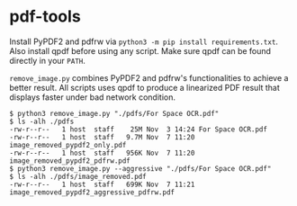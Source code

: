 # pdf-tools

Install PyPDF2 and pdfrw via `python3 -m pip install requirements.txt`. Also install qpdf before using any script. Make sure qpdf can be found directly in your `PATH`.

`remove_image.py` combines PyPDF2 and pdfrw's functionalities to achieve a better result. All scripts uses qpdf to produce a linearized PDF result that displays faster under bad network condition.

```shell
$ python3 remove_image.py "./pdfs/For Space OCR.pdf"
$ ls -alh ./pdfs
-rw-r--r--   1 host  staff    25M Nov  3 14:24 For Space OCR.pdf
-rw-r--r--   1 host  staff   9.7M Nov  7 11:20 image_removed_pypdf2_only.pdf
-rw-r--r--   1 host  staff   956K Nov  7 11:20 image_removed_pypdf2_pdfrw.pdf
$ python3 remove_image.py --aggressive "./pdfs/For Space OCR.pdf"
$ ls -alh ./pdfs/image_removed.pdf
-rw-r--r--   1 host  staff   699K Nov  7 11:21 image_removed_pypdf2_aggressive_pdfrw.pdf
```
